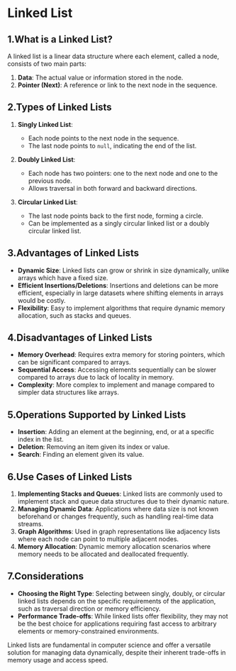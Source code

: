 # Linked List

## 1.What is a Linked List?

A linked list is a linear data structure where each element, called a node, consists of two main parts:
1. **Data**: The actual value or information stored in the node.
2. **Pointer (Next)**: A reference or link to the next node in the sequence.

## 2.Types of Linked Lists

1. **Singly Linked List**:
   - Each node points to the next node in the sequence.
   - The last node points to `null`, indicating the end of the list.

2. **Doubly Linked List**:
   - Each node has two pointers: one to the next node and one to the previous node.
   - Allows traversal in both forward and backward directions.

3. **Circular Linked List**:
   - The last node points back to the first node, forming a circle.
   - Can be implemented as a singly circular linked list or a doubly circular linked list.

## 3.Advantages of Linked Lists

- **Dynamic Size**: Linked lists can grow or shrink in size dynamically, unlike arrays which have a fixed size.
- **Efficient Insertions/Deletions**: Insertions and deletions can be more efficient, especially in large datasets where shifting elements in arrays would be costly.
- **Flexibility**: Easy to implement algorithms that require dynamic memory allocation, such as stacks and queues.

## 4.Disadvantages of Linked Lists

- **Memory Overhead**: Requires extra memory for storing pointers, which can be significant compared to arrays.
- **Sequential Access**: Accessing elements sequentially can be slower compared to arrays due to lack of locality in memory.
- **Complexity**: More complex to implement and manage compared to simpler data structures like arrays.

## 5.Operations Supported by Linked Lists

- **Insertion**: Adding an element at the beginning, end, or at a specific index in the list.
- **Deletion**: Removing an item given its index or value.
- **Search**: Finding an element given its value.

## 6.Use Cases of Linked Lists

1. **Implementing Stacks and Queues**: Linked lists are commonly used to implement stack and queue data structures due to their dynamic nature.
2. **Managing Dynamic Data**: Applications where data size is not known beforehand or changes frequently, such as handling real-time data streams.
3. **Graph Algorithms**: Used in graph representations like adjacency lists where each node can point to multiple adjacent nodes.
4. **Memory Allocation**: Dynamic memory allocation scenarios where memory needs to be allocated and deallocated frequently.

## 7.Considerations

- **Choosing the Right Type**: Selecting between singly, doubly, or circular linked lists depends on the specific requirements of the application, such as traversal direction or memory efficiency.
- **Performance Trade-offs**: While linked lists offer flexibility, they may not be the best choice for applications requiring fast access to arbitrary elements or memory-constrained environments.

Linked lists are fundamental in computer science and offer a versatile solution for managing data dynamically, despite their inherent trade-offs in memory usage and access speed.
